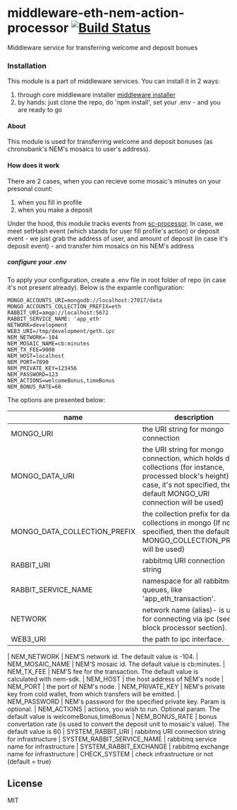 # middleware-eth-nem-action-processor [![Build Status](https://travis-ci.org/ChronoBank/middleware-eth-nem-action-processor.svg?branch=master)](https://travis-ci.org/ChronoBank/middleware-eth-nem-action-processor)

Middleware service for transferring welcome and deposit bonues

### Installation

This module is a part of middleware services. You can install it in 2 ways:

1) through core middleware installer  [middleware installer](https://github.com/ChronoBank/middleware)
2) by hands: just clone the repo, do 'npm install', set your .env - and you are ready to go

#### About
This module is used for transferring welcome and deposit bonuses (as chronobank's NEM's mosaics to user's address).


#### How does it work

There are 2 cases, when you can recieve some mosaic's minutes on your presonal count:
1) when you fill in profile
2) when you make a deposit

Under the hood, this module tracks events from  [sc-processor](https://github.com/ChronoBank/middleware-eth-chrono-sc-processor). In case, we meet setHash event (which stands for user fill profile's action) or deposit event - we just grab the address of user, and amount of deposit (in case it's deposit event) - and transfer him mosaics on his NEM's address

##### сonfigure your .env

To apply your configuration, create a .env file in root folder of repo (in case it's not present already).
Below is the expamle configuration:

```
MONGO_ACCOUNTS_URI=mongodb://localhost:27017/data
MONGO_ACCOUNTS_COLLECTION_PREFIX=eth
RABBIT_URI=amqp://localhost:5672
RABBIT_SERVICE_NAME: 'app_eth'
NETWORK=development
WEB3_URI=/tmp/development/geth.ipc
NEM_NETWORK=-104
NEM_MOSAIC_NAME=cb:minutes
NEM_TX_FEE=9000
NEM_HOST=localhost
NEM_PORT=7890
NEM_PRIVATE_KEY=123456
NEM_PASSWORD=123
NEM_ACTIONS=welcomeBonus,timeBonus
NEM_BONUS_RATE=60
```

The options are presented below:

| name | description|
| ------ | ------ |
| MONGO_URI   | the URI string for mongo connection
| MONGO_DATA_URI   | the URI string for mongo connection, which holds data collections (for instance, processed block's height). In case, it's not specified, then default MONGO_URI connection will be used)
| MONGO_DATA_COLLECTION_PREFIX   | the collection prefix for data collections in mongo (If not specified, then the default MONGO_COLLECTION_PREFIX will be used)
| RABBIT_URI   | rabbitmq URI connection string
| RABBIT_SERVICE_NAME   | namespace for all rabbitmq queues, like 'app_eth_transaction'.
| NETWORK   | network name (alias)- is used for connecting via ipc (see block processor section).
| WEB3_URI   | the path to ipc interface.

| NEM_NETWORK   | NEM'S network id. The default value is -104.
| NEM_MOSAIC_NAME   | NEM'S mosaic id. The default value is cb:minutes.
| NEM_TX_FEE   | NEM'S fee for the transaction. The default value is calculated with nem-sdk.
| NEM_HOST   | the host address of NEM's node
| NEM_PORT   | the port of NEM's node.
| NEM_PRIVATE_KEY   | NEM's private key from cold wallet, from which transfers will be emitted.
| NEM_PASSWORD   | NEM's password for the specified private key. Param is optional.
| NEM_ACTIONS   | actions, you wish to run. Optional param. The default value is welcomeBonus,timeBonus
| NEM_BONUS_RATE   | bonus convertation rate (is used to convert the deposit unit to mosaic's value). The default value is 60
| SYSTEM_RABBIT_URI   | rabbitmq URI connection string for infrastructure
| SYSTEM_RABBIT_SERVICE_NAME   | rabbitmq service name for infrastructure
| SYSTEM_RABBIT_EXCHANGE   | rabbitmq exchange name for infrastructure
| CHECK_SYSTEM | check infrastructure or not (default = true)



License
----

MIT
